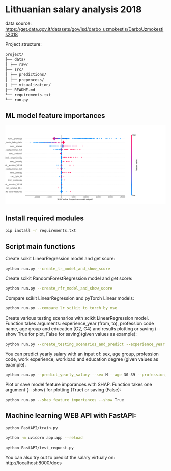 # Lithuanian salary analysis 2018

data source: https://get.data.gov.lt/datasets/gov/lsd/darbo_uzmokestis/DarboUzmokestis2018 

Project structure:
```
project/
├── data/
│ ├── raw/
├── src/
│ ├── predictions/
│ ├── preprocess/
│ ├── visualization/
├── README.md
└── requirements.txt
└── run.py
```
## ML model feature importances
![Model](https://github.com/valdasjurk/Airplane_accidents_analysis/blob/cee1910b0d895ab2efe8d828a7185eca81d4e3ec/Figure_32.png)

## Install required modules
```bash
pip install -r requirements.txt
```
## Script main functions

Create scikit LinearRegression model and get score:
```bash
python run.py --create_lr_model_and_show_score 
```
Create scikit RandomForestRegression model and get score:
```bash
python run.py --create_rfr_model_and_show_score 
```
Compare scikit LinearRegression and pyTorch Linear models:
```bash
python run.py --compare_lr_scikit_to_torch_by_mse
```
Create various testing scenarios with scikit LinearRegression model. Function takes arguments: experience_year (from, to), profession code name, age group and education (G2, G4) and results plotting or saving (--show True for plot, False for saving)(given values as example):
```bash
python run.py --create_testing_scenarios_and_predict --experience_year 1,31 --profession 251 --age_group 30-39 --education G4 --show True
```
You can predict yearly salary with an input of: sex, age group, profession code, work experience, workload and education degree (given values as example).
```bash
python run.py --predict_yearly_salary --sex M --age 30-39 --profession_code 334 --exp 5 --workload 100 --educ G4
```
Plot or save model feature imporances with SHAP. Function takes one argument (--show) for plotting (True) or saving (False):
```bash
python run.py --shap_feature_importances --show True
```

## Machine learning WEB API with FastAPI:

```bash
python FastAPI/train.py
```
```bash
python -m uvicorn app:app --reload
```
```bash
python FastAPI/test_request.py
```
You can also try out to predict the salary virtualy on: http://localhost:8000/docs




